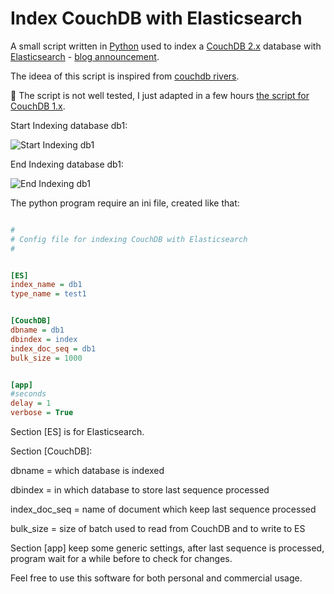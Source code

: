 # Index CouchDB with Elasticsearch

A small script written in [Python](https://www.python.org/) used to index a [CouchDB 2.x](http://couchdb.apache.org/) database with [Elasticsearch](https://www.elastic.co/)  - [blog announcement](http://rainbowheart.ro/498).

The ideea of this script is inspired from [couchdb rivers](https://github.com/elastic/elasticsearch-river-couchdb).

&#x1F53A; The script is not well tested, I just adapted in a few hours [the script for CouchDB 1.x](https://github.com/icoman/ES-index-CouchDB1).

Start Indexing database db1:

![Start Indexing db1](http://rainbowheart.ro/static/uploads/1/2016/9/esindexcouchdb2x1.jpg)

End Indexing database db1:

![End Indexing db1](http://rainbowheart.ro/static/uploads/1/2016/9/esindexcouchdb2x2.jpg)


The python program require an ini file, created like that:

```ini

#
# Config file for indexing CouchDB with Elasticsearch
#


[ES]
index_name = db1
type_name = test1


[CouchDB]
dbname = db1
dbindex = index
index_doc_seq = db1
bulk_size = 1000


[app]
#seconds
delay = 1
verbose = True

```

Section [ES] is for Elasticsearch.

Section [CouchDB]:

dbname = which database is indexed

dbindex = in which database to store last sequence processed

index_doc_seq = name of document which keep last sequence processed

bulk_size = size of batch used to read from CouchDB and to write to ES

Section [app] keep some generic settings, after last sequence is processed, program wait for a while before to check for changes.

Feel free to use this software for both personal and commercial usage.

